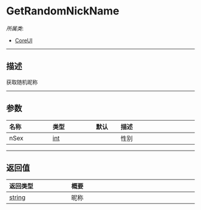 # GetRandomNickName

*所属类*:
* [CoreUI](/Api/Classes/Scene/CoreUI.md)
------------------------------------------------------------------------------------------
## 描述

获取随机昵称

------------------------------------------------------------------------------------------
## 参数

|<div style="width:100px">名称</div>|<div style="width:100px">类型</div>|<div style="width:50px">默认</div>|<div style="width:350px">描述</div>|
|:---|:---|:---|:---|
|nSex|[int](/Api/DataType/Number.md)||性别|

------------------------------------------------------------------------------------------
## 返回值

|<div style="width:150px">返回类型</div>|<div style="width:520px">概要</div>|
|:---|:---|
|[string](/Api/DataType/String.md)|昵称|
